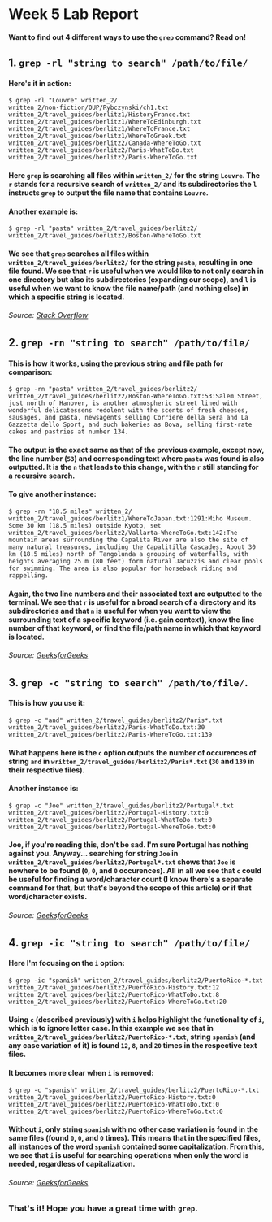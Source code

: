 # Week 5 Lab Report
#### Want to find out 4 different ways to use the `grep` command? Read on!

## 1. `grep -rl "string to search" /path/to/file/`
#### Here's it in action:
```
$ grep -rl "Louvre" written_2/
written_2/non-fiction/OUP/Rybczynski/ch1.txt
written_2/travel_guides/berlitz1/HistoryFrance.txt
written_2/travel_guides/berlitz1/WhereToEdinburgh.txt
written_2/travel_guides/berlitz1/WhereToFrance.txt
written_2/travel_guides/berlitz1/WhereToGreek.txt
written_2/travel_guides/berlitz2/Canada-WhereToGo.txt
written_2/travel_guides/berlitz2/Paris-WhatToDo.txt
written_2/travel_guides/berlitz2/Paris-WhereToGo.txt
```
#### Here `grep` is searching all files within `written_2/` for the string `Louvre`. The `r` stands for a recursive search of `written_2/` and its subdirectories the `l` instructs `grep` to output the file name that contains `Louvre`.

#### Another example is:
```
$ grep -rl "pasta" written_2/travel_guides/berlitz2/                
written_2/travel_guides/berlitz2/Boston-WhereToGo.txt
```
#### We see that `grep` searches all files within `written_2/travel_guides/berlitz2/` for the string `pasta`, resulting in one file found. We see that `r` is useful when we would like to not only search in one directory but also its subdirectories (expanding our scope), and `l` is useful when we want to know the file name/path (and nothing else) in which a specific string is located.

###### *Source: [Stack Overflow](https://stackoverflow.com/questions/16956810/how-to-find-all-files-containing-specific-text-string-on-linux)*

## 2. `grep -rn "string to search" /path/to/file/`
#### This is how it works, using the previous string and file path for comparison:
```
$ grep -rn "pasta" written_2/travel_guides/berlitz2/
written_2/travel_guides/berlitz2/Boston-WhereToGo.txt:53:Salem Street, just north of Hanover, is another atmospheric street lined with wonderful delicatessens redolent with the scents of fresh cheeses, sausages, and pasta, newsagents selling Corriere della Sera and La Gazzetta dello Sport, and such bakeries as Bova, selling first-rate cakes and pastries at number 134.
```
#### The output is the exact same as that of the previous example, except now, the line number (`53`) and corresponding text where `pasta` was found is also outputted. It is the `n` that leads to this change, with the `r` still standing for a recursive search.

#### To give another instance:
```
$ grep -rn "18.5 miles" written_2/
written_2/travel_guides/berlitz1/WhereToJapan.txt:1291:Miho Museum. Some 30 km (18.5 miles) outside Kyoto, set
written_2/travel_guides/berlitz2/Vallarta-WhereToGo.txt:142:The mountain areas surrounding the Capalita River are also the site of many natural treasures, including the Capalitilla Cascades. About 30 km (18.5 miles) north of Tangolunda a grouping of waterfalls, with heights averaging 25 m (80 feet) form natural Jacuzzis and clear pools for swimming. The area is also popular for horseback riding and rappelling.
```
#### Again, the two line numbers and their associated text are outputted to the terminal. We see that `r` is useful for a broad search of a directory and its subdirectories and that `n` is useful for when you want to view the surrounding text of a specific keyword (i.e. gain context), know the line number of that keyword, or find the file/path name in which that keyword is located.

###### *Source: [GeeksforGeeks](https://www.geeksforgeeks.org/grep-command-in-unixlinux/)*

## 3. `grep -c "string to search" /path/to/file/`.
#### This is how you use it:
```
$ grep -c "and" written_2/travel_guides/berlitz2/Paris*.txt
written_2/travel_guides/berlitz2/Paris-WhatToDo.txt:30
written_2/travel_guides/berlitz2/Paris-WhereToGo.txt:139
```
#### What happens here is the `c` option outputs the number of occurences of string `and` in `written_2/travel_guides/berlitz2/Paris*.txt` (`30` and `139` in their respective files).

#### Another instance is:
```
$ grep -c "Joe" written_2/travel_guides/berlitz2/Portugal*.txt
written_2/travel_guides/berlitz2/Portugal-History.txt:0
written_2/travel_guides/berlitz2/Portugal-WhatToDo.txt:0
written_2/travel_guides/berlitz2/Portugal-WhereToGo.txt:0
```
#### Joe, if you're reading this, don't be sad. I'm sure Portugal has nothing against you. Anyway... searching for string `Joe` in `written_2/travel_guides/berlitz2/Portugal*.txt` shows that `Joe` is nowhere to be found (`0`, `0`, and `0` occurences). All in all we see that `c` could be useful for finding a word/character count (I know there's a separate command for that, but that's beyond the scope of this article) or if that word/character exists.

###### *Source: [GeeksforGeeks](https://www.geeksforgeeks.org/grep-command-in-unixlinux/)*

## 4. `grep -ic "string to search" /path/to/file/`
#### Here I'm focusing on the `i` option:
```
$ grep -ic "spanish" written_2/travel_guides/berlitz2/PuertoRico-*.txt
written_2/travel_guides/berlitz2/PuertoRico-History.txt:12
written_2/travel_guides/berlitz2/PuertoRico-WhatToDo.txt:8
written_2/travel_guides/berlitz2/PuertoRico-WhereToGo.txt:20
```
#### Using `c` (described previously) with `i` helps highlight the functionality of `i`, which is to ignore letter case. In this example we see that in `written_2/travel_guides/berlitz2/PuertoRico-*.txt`, string `spanish` (and any case variation of it) is found `12`, `8`, and `20` times in the respective text files.

#### It becomes more clear when `i` is removed:
```
$ grep -c "spanish" written_2/travel_guides/berlitz2/PuertoRico-*.txt
written_2/travel_guides/berlitz2/PuertoRico-History.txt:0
written_2/travel_guides/berlitz2/PuertoRico-WhatToDo.txt:0
written_2/travel_guides/berlitz2/PuertoRico-WhereToGo.txt:0
```
#### Without `i`, only string `spanish` with no other case variation is found in the same files (found `0`, `0`, and `0` times). This means that in the specified files, all instances of the word `spanish` contained some capitalization. From this, we see that `i` is useful for searching operations when only the word is needed, regardless of capitalization.

###### *Source: [GeeksforGeeks](https://www.geeksforgeeks.org/grep-command-in-unixlinux/)*

### That's it! Hope you have a great time with `grep`.
